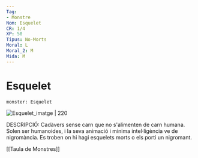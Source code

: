 ```yaml
---
Tag:
- Monstre
Nom: Esquelet
CR: 1/4
XP: 50
Tipus: No-Morts
Moral: L
Moral_2: M
Mida: M
---
```

# Esquelet

```statblock
monster: Esquelet
```

![Esquelet_imatge | 220](https://www.dndbeyond.com/avatars/thumbnails/30835/849/1000/1000/638063922565505819.png)

DESCRIPCIÓ: 
Cadàvers sense carn que no s'alimenten de carn humana. Solen ser humanoides, i la seva animació i mínima intel·ligència ve de nigromància. Es troben on hi hagi esquelets morts o els porti un nigromant.

[[Taula de Monstres]]

